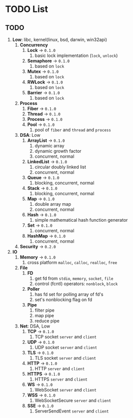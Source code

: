 # TODO List

## TODO

1. __Low__: libc, kernel(linux, bsd, darwin, win32api)
    1. __Concurrency__
        1. __Lock__ -> `0.1.0`
            1. basic lock implementation (`lock`, `unlock`)
        2. __Semaphore__ -> `0.1.0`
            1. based on `lock`
        3. __Mutex__ -> `0.1.0`
            1. based on `lock`
        4. __RWLock__ -> `0.1.0`
            1. based on `lock`
        5. __Barrier__ -> `0.1.0`
            1. based on `lock`
    2. __Process__
        1. __Fiber__ -> `0.1.0`
        2. __Thread__ -> `0.1.0`
        3. __Process__ -> `0.1.0`
        4. __Pool__ -> `0.1.0`
            1. pool of `fiber` and `thread` and `process`
    3. __DSA__: Low
        1. __ArrayList__ -> `0.1.0`
            1. dynamic array
            2. dynamic growth factor
            3. concurrent, normal
        2. __LinkedList__ -> `0.1.0`
            1. circular doubly linked list
            2. concurrent, normal
        3. __Queue__ -> `0.1.0`
            1. blocking, concurrent, normal
        4. __Stack__ -> `0.1.0`
            1. blocking, concurrent, normal
        5. __Map__ -> `0.1.0`
            1. double array map
            2. concurrent, normal
        6. __Hash__ -> `0.1.0`
            1. simple mathematical hash function generator
        7. __Set__ -> `0.1.0`
            1. concurrent, normal
        8. __HashMap__ -> `0.1.0`
            1. concurrent, normal
    4. __Security__ -> `0.2.0`
2. __IO__
    1. __Memory__ -> `0.1.0`
        1. cross platform `malloc`, `calloc`, `realloc`, `free`
    2. __File__
        1. __FD__
            1. get fd from `stdio`, `memory`, `socket`, `file`
            2. control (fcntl) operators: `nonblock`, `block`
        2. __Poller__
            1. has fd set for polling array of fd's
            2. set's nonblocking flag on fd
        3. __Pipe__
            1. filter pipe
            2. map pipe
            3. reduce pipe
    3. __Net__: DSA, Low
        1. __TCP__ -> `0.1.0`
            1. TCP socket `server` and `client`
        2. __UDP__ -> `0.1.0`
            1. UDP socket `server` and `client`
        3. __TLS__ -> `0.1.0`
            1. TLS socket `server` and `client`
        4. __HTTP__ -> `0.1.0`
            1. HTTP `server` and `client`
        5. __HTTPS__ -> `0.1.0`
            1. HTTPS `server` and `client`
        6. __WS__ -> `0.1.0`
            1. WebSocket `server` and `client`
        7. __WSS__ -> `0.1.0`
            1. WebSocketSecure `server` and `client`
        8. __SSE__ -> `0.1.0`
            1. ServerSendEvent `server` and `client`